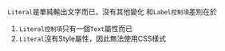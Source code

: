 `Literal`是單純輸出文字而已，沒有其他變化
和`Label控制項`差別在於
1. `Literal控制項`只有一個`Text`屬性而已
2. `Literal`沒有Style屬性，因此無法使用CSS樣式